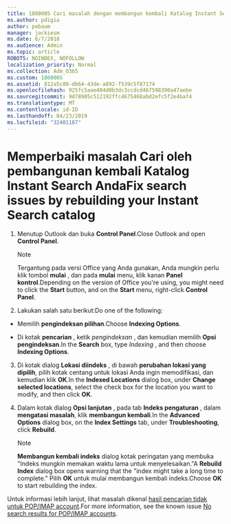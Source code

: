 ```yaml
---
title: 1800005 Cari masalah dengan membangun kembali Katalog Instant Search Anda
ms.author: pdigia
author: pebaum
manager: jackiesm
ms.date: 6/7/2018
ms.audience: Admin
ms.topic: article
ROBOTS: NOINDEX, NOFOLLOW
localization_priority: Normal
ms.collection: Adm_O365
ms.custom: 1800005
ms.assetid: 812a5c80-db64-43de-a892-f539c5f87174
ms.openlocfilehash: 925fc5aae484d0b3dc3ccdcd467598390a47aebe
ms.sourcegitcommit: 9d78905c512192ffc4675468abd2efc5f2e4baf4
ms.translationtype: MT
ms.contentlocale: id-ID
ms.lasthandoff: 04/23/2019
ms.locfileid: "32401187"
---
```

# <a name="fix-search-issues-by-rebuilding-your-instant-search-catalog"></a><span data-ttu-id="63891-102">Memperbaiki masalah Cari oleh pembangunan kembali Katalog Instant Search Anda</span><span class="sxs-lookup"><span data-stu-id="63891-102">Fix search issues by rebuilding your Instant Search catalog</span></span>

1. <span data-ttu-id="63891-103">Menutup Outlook dan buka **Control Panel**.</span><span class="sxs-lookup"><span data-stu-id="63891-103">Close Outlook and open **Control Panel**.</span></span>
    
    > [!NOTE]
    > <span data-ttu-id="63891-104">Tergantung pada versi Office yang Anda gunakan, Anda mungkin perlu klik tombol **mulai** , dan pada **mulai** menu, klik kanan **Panel kontrol**.</span><span class="sxs-lookup"><span data-stu-id="63891-104">Depending on the version of Office you're using, you might need to click the **Start** button, and on the **Start** menu, right-click **Control Panel**.</span></span> 
  
2. <span data-ttu-id="63891-105">Lakukan salah satu berikut:</span><span class="sxs-lookup"><span data-stu-id="63891-105">Do one of the following:</span></span>
    
  - <span data-ttu-id="63891-106">Memilih **pengindeksan pilihan**.</span><span class="sxs-lookup"><span data-stu-id="63891-106">Choose **Indexing Options**.</span></span>
    
  - <span data-ttu-id="63891-107">Di kotak **pencarian** , ketik *pengindeksan* , dan kemudian memilih **Opsi pengindeksan**.</span><span class="sxs-lookup"><span data-stu-id="63891-107">In the **Search** box, type  *Indexing*  , and then choose **Indexing Options**.</span></span>
    
3. <span data-ttu-id="63891-108">Di kotak dialog **Lokasi diindeks** , di bawah **perubahan lokasi yang dipilih**, pilih kotak centang untuk lokasi Anda ingin memodifikasi, dan kemudian klik **OK**.</span><span class="sxs-lookup"><span data-stu-id="63891-108">In the **Indexed Locations** dialog box, under **Change selected locations**, select the check box for the location you want to modify, and then click **OK**.</span></span>
    
4. <span data-ttu-id="63891-109">Dalam kotak dialog **Opsi lanjutan** , pada tab **Indeks pengaturan** , dalam **mengatasi masalah**, klik **membangun kembali**.</span><span class="sxs-lookup"><span data-stu-id="63891-109">In the **Advanced Options** dialog box, on the **Index Settings** tab, under **Troubleshooting**, click **Rebuild**.</span></span>
    
    > [!NOTE]
    > <span data-ttu-id="63891-110">**Membangun kembali indeks** dialog kotak peringatan yang membuka "Indeks mungkin memakan waktu lama untuk menyelesaikan."</span><span class="sxs-lookup"><span data-stu-id="63891-110">A **Rebuild Index** dialog box opens warning that the "index might take a long time to complete."</span></span> <span data-ttu-id="63891-111">Pilih **OK** untuk mulai membangun kembali indeks.</span><span class="sxs-lookup"><span data-stu-id="63891-111">Choose **OK** to start rebuilding the index.</span></span> 
  
<span data-ttu-id="63891-112">Untuk informasi lebih lanjut, lihat masalah dikenal [hasil pencarian tidak untuk POP/IMAP account](https://support.office.com/article/51c9d2c7-a3db-4358-afdf-50d3a9e57039.aspx).</span><span class="sxs-lookup"><span data-stu-id="63891-112">For more information, see the known issue [No search results for POP/IMAP accounts](https://support.office.com/article/51c9d2c7-a3db-4358-afdf-50d3a9e57039.aspx).</span></span>
  


